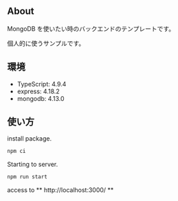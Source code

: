 ## About

MongoDB を使いたい時のバックエンドのテンプレートです。

個人的に使うサンプルです。

## 環境

-   TypeScript: 4.9.4
-   express: 4.18.2
-   mongodb: 4.13.0

## 使い方

install package.

```bash
npm ci
```

Starting to server.

```bash
npm run start
```

access to ** http://localhost:3000/ **
